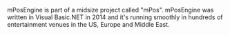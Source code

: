 mPosEngine is part of a midsize project called "mPos". 
mPosEngine was written in Visual Basic.NET in 2014 and it's running smoothly in hundreds of entertainment venues in the US, Europe and Middle East.
